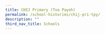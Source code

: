 ```yaml
---
title: CHIJ Primary (Toa Payoh)
permalink: /school-histories/chij-pri-tpy/
description: ""
third_nav_title: Schools
---
```


